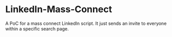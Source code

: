 # LinkedIn-Mass-Connect
A PoC for a mass connect LinkedIn script. It just sends an invite to everyone within a specific search page.
